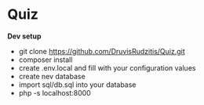 # Quiz

**Dev setup**

- git clone https://github.com/DruvisRudzitis/Quiz.git
- composer install
- create .env.local and fill with your configuration values
- create nev database
- import sql/db.sql into your database
- php -s localhost:8000
